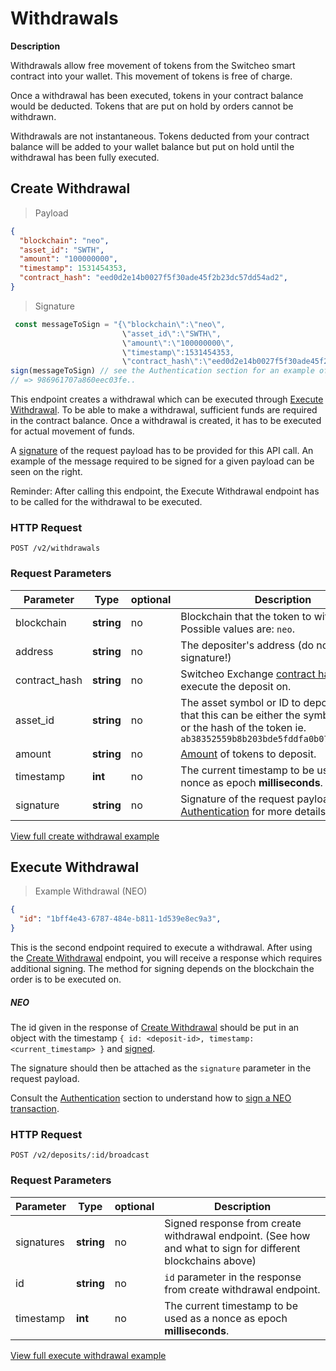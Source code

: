 # Withdrawals

**Description**

Withdrawals allow free movement of tokens from the Switcheo smart contract into your wallet.
  This movement of tokens is free of charge.

Once a withdrawal has been executed, tokens in your contract balance would be deducted.
  Tokens that are put on hold by orders cannot be withdrawn.

Withdrawals are not instantaneous.
  Tokens deducted from your contract balance will be added to your wallet balance but put on hold until
  the withdrawal has been fully executed.

## Create Withdrawal

> Payload

```json
{
  "blockchain": "neo",
  "asset_id": "SWTH",
  "amount": "100000000",
  "timestamp": 1531454353,
  "contract_hash": "eed0d2e14b0027f5f30ade45f2b23dc57dd54ad2",
}
```

> Signature

```js
 const messageToSign = "{\"blockchain\":\"neo\",
                         \"asset_id\":\"SWTH\",
                         \"amount\":\"100000000\",
                         \"timestamp\":1531454353,
                         \"contract_hash\":\"eed0d2e14b0027f5f30ade45f2b23dc57dd54ad2\",}"
sign(messageToSign) // see the Authentication section for an example of the `sign` method
// => 986961707a860eec03fe..
```

This endpoint creates a withdrawal which can be executed through [Execute Withdrawal](#execute-withdrawal).
  To be able to make a withdrawal, sufficient funds are required in the contract balance.
  Once a withdrawal is created, it has to be executed for actual movement of funds.

A [signature](#authentication) of the request payload has to be provided for this API call.
  An example of the message required to be signed for a given payload can be seen on the right.


<aside class="notice">
  Reminder: After calling this endpoint, the Execute Withdrawal endpoint has to be called for the withdrawal to be executed.
</aside>

### HTTP Request

`POST /v2/withdrawals`

### Request Parameters

 Parameter         | Type       | optional | Description
------------------ | ---------- | -------- | ------------
 blockchain        | **string** | no       | Blockchain that the token to withdraw is on. Possible values are: `neo`.
 address           | **string** | no       | The depositer's address (do not include in signature!)
 contract_hash     | **string** | no       | Switcheo Exchange [contract hash](#contract-hash) to execute the deposit on.
 asset_id          | **string** | no       | The asset symbol or ID to deposit. Note that this can be either the symbol ie. `SWTH` or the hash of the token ie. `ab38352559b8b203bde5fddfa0b07d8b2525e132` 
 amount            | **string** | no       | [Amount](#amounts) of tokens to deposit.
 timestamp         | **int**    | no       | The current timestamp to be used as a nonce as epoch **milliseconds**.
 signature         | **string** | no       | Signature of the request payload. See [Authentication](#authentication) for more details.

 [View full create withdrawal example](https://github.com/ConjurTech/switcheo-api-examples/blob/master/src/examples/withdrawals/createWithdrawalExample.js)

## Execute Withdrawal

> Example Withdrawal (NEO)

```json
{ 
  "id": "1bff4e43-6787-484e-b811-1d539e8ec9a3", 
}
```

This is the second endpoint required to execute a withdrawal. After using the [Create Withdrawal](#create-withdrawal) endpoint,
  you will receive a response which requires additional signing. The method for signing depends on the blockchain
  the order is to be executed on.

##### NEO

The id given in the response of [Create Withdrawal](#create-withdrawal) should be put in an object with the timestamp
`{ id: <deposit-id>, timestamp: <current_timestamp> }` and [signed](#authentication).

The signature should then be attached as the `signature` parameter in the request payload.

Consult the [Authentication](#authentication) section to understand how to [sign a NEO transaction](#sign-neo-txn).

### HTTP Request

`POST /v2/deposits/:id/broadcast`

### Request Parameters

 Parameter  | Type       | optional | Description
 ---------- | ---------- | -------- | -----------
 signatures | **string** | no       | Signed response from create withdrawal endpoint. (See how and what to sign for different blockchains above)
 id         | **string** | no       | `id` parameter in the response from create withdrawal endpoint.
 timestamp  | **int**    | no       | The current timestamp to be used as a nonce as epoch **milliseconds**.

[View full execute withdrawal example](https://github.com/ConjurTech/switcheo-api-examples/blob/master/src/examples/withdrawals/executeWithdrawalExample.js)